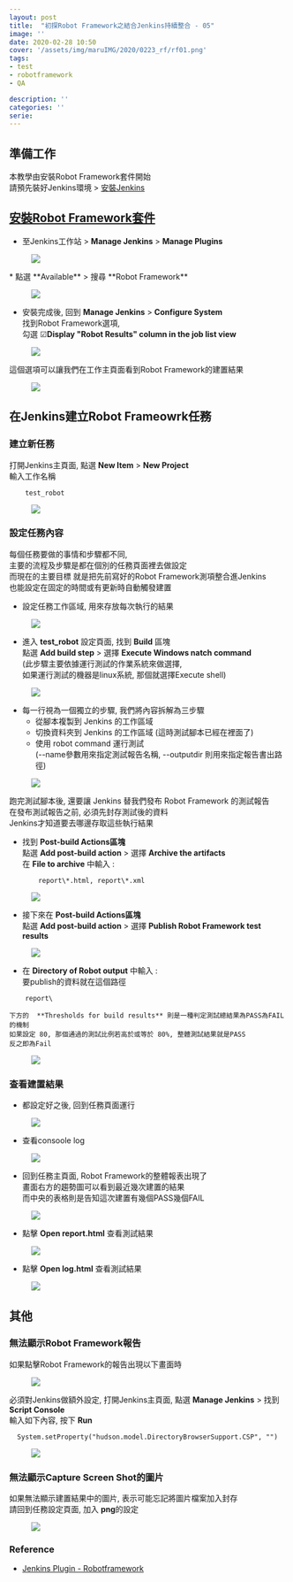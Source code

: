 ```yaml
---
layout: post
title:  "初探Robot Framework之結合Jenkins持續整合 - 05"
image: ''
date: 2020-02-28 10:50
cover: '/assets/img/maruIMG/2020/0223_rf/rf01.png'
tags:
- test
- robotframework
- QA

description: ''
categories: ''
serie: 
---
```




## 準備工作

本教學由安裝Robot Framework套件開始  
請預先裝好Jenkins環境 > [安裝Jenkins](https://jenkins.io/download/)

## [安裝Robot Framework套件](https://plugins.jenkins.io/robot/)

* 至Jenkins工作站 > **Manage Jenkins** > **Manage Plugins**
<figure class="foto-legenda">
	<img src="{{"/assets/img/maruIMG/2020/0228_rf/install/00.jpg"}}">
</figure>
* 點選 **Available** > 搜尋 **Robot Framework**
<figure class="foto-legenda">
	<img src="{{"/assets/img/maruIMG/2020/0228_rf/install/02.jpg"}}">
</figure>

* 安裝完成後, 回到 **Manage Jenkins** >  **Configure System**  
  找到Robot Framework選項,  
  勾選 ☑**Display "Robot Results" column in the job list view**  

<figure class="foto-legenda">
	<img src="{{"/assets/img/maruIMG/2020/0228_rf/02.jpg"}}">
</figure>

  這個選項可以讓我們在工作主頁面看到Robot Framework的建置結果

<figure class="foto-legenda">
	<img src="{{"/assets/img/maruIMG/2020/0228_rf/install/03.jpg"}}">
</figure>


## 在Jenkins建立Robot Frameowrk任務

### 建立新任務
打開Jenkins主頁面, 點選 **New Item** > **New Project**  
輸入工作名稱
```
    test_robot
```
<figure class="foto-legenda">
	<img src="{{"/assets/img/maruIMG/2020/0228_rf/install/03.jpg"}}">
</figure>

### 設定任務內容

每個任務要做的事情和步驟都不同,   
主要的流程及步驟是都在個別的任務頁面裡去做設定  
而現在的主要目標  就是把先前寫好的Robot Framework測項整合進Jenkins  
也能設定在固定的時間或有更新時自動觸發建置

* 設定任務工作區域, 用來存放每次執行的結果  

<figure class="foto-legenda">
	<img src="{{"/assets/img/maruIMG/2020/0228_rf/c04.jpg"}}">
</figure>

* 進入 **test_robot** 設定頁面, 找到 **Build** 區塊   
  點選 **Add build step** > 選擇 **Execute Windows natch command**  
  (此步驟主要依據運行測試的作業系統來做選擇,  
  如果運行測試的機器是linux系統, 那個就選擇Execute shell)  

<figure class="foto-legenda">
	<img src="{{"/assets/img/maruIMG/2020/0228_rf/c01.jpg"}}">
</figure>

* 每一行視為一個獨立的步驟, 我們將內容拆解為三步驟  
  * 從腳本複製到 Jenkins 的工作區域  
  * 切換資料夾到 Jenkins 的工作區域 (這時測試腳本已經在裡面了)  
  * 使用 robot command 運行測試  
    (--name參數用來指定測試報告名稱, --outputdir 則用來指定報告書出路徑)  
      
<figure class="foto-legenda">
	<img src="{{"/assets/img/maruIMG/2020/0228_rf/c05.jpg"}}">
</figure>

跑完測試腳本後, 還要讓 Jenkins 替我們發布 Robot Framework 的測試報告  
在發布測試報告之前, 必須先封存測試後的資料  
Jenkins才知道要去哪邊存取這些執行結果  

  * 找到 **Post-build Actions區塊**  
    點選 **Add post-build action** > 選擇 **Archive the artifacts**  
    在 **File to archive** 中輸入 :  

    ```
        report\*.html, report\*.xml
    ```

<figure class="foto-legenda">
	<img src="{{"/assets/img/maruIMG/2020/0228_rf/c06.jpg"}}">
</figure>

  * 接下來在 **Post-build Actions區塊**  
    點選 **Add post-build action** > 選擇 **Publish Robot Framework test results**  

<figure class="foto-legenda">
	<img src="{{"/assets/img/maruIMG/2020/0228_rf/c03.jpg"}}">
</figure>

  * 在 **Directory of Robot output** 中輸入 :  
    要publish的資料就在這個路徑  
  ```
      report\
  ```
    下方的  **Thresholds for build results** 則是一種判定測試總結果為PASS為FAIL的機制  
    如果設定 80, 那個通過的測試比例若高於或等於 80%, 整體測試結果就是PASS  
    反之即為Fail  

<figure class="foto-legenda">
	<img src="{{"/assets/img/maruIMG/2020/0228_rf/c07.jpg"}}">
</figure>

### 查看建置結果

  * 都設定好之後, 回到任務頁面運行 

<figure class="foto-legenda">
	<img src="{{"/assets/img/maruIMG/2020/0228_rf/c17.jpg"}}">
</figure>

  * 查看consoole log

<figure class="foto-legenda">
	<img src="{{"/assets/img/maruIMG/2020/0228_rf/c08.jpg"}}">
</figure>
    
  * 回到任務主頁面, Robot Framework的整體報表出現了  
    畫面右方的趨勢圖可以看到最近幾次建置的結果  
    而中央的表格則是告知這次建置有幾個PASS幾個FAIL  

<figure class="foto-legenda">
	<img src="{{"/assets/img/maruIMG/2020/0228_rf/c09.jpg"}}">
</figure>

  * 點擊 **Open report.html** 查看測試結果  

<figure class="foto-legenda">
	<img src="{{"/assets/img/maruIMG/2020/0228_rf/c12.jpg"}}">
</figure>
    
  * 點擊 **Open log.html** 查看測試結果   

<figure class="foto-legenda">
	<img src="{{"/assets/img/maruIMG/2020/0228_rf/c13.jpg"}}">
</figure>
    

## 其他

### 無法顯示Robot Framework報告
如果點擊Robot Framework的報告出現以下畫面時  

<figure class="foto-legenda">
	<img src="{{"/assets/img/maruIMG/2020/0228_rf/c10.jpg"}}">
</figure>

必須對Jenkins做額外設定, 打開Jenkins主頁面, 點選 **Manage Jenkins** > 找到**Script Console**   
輸入如下內容, 按下 **Run**

```
  System.setProperty("hudson.model.DirectoryBrowserSupport.CSP", "")
```
<figure class="foto-legenda">
	<img src="{{"/assets/img/maruIMG/2020/0228_rf/c11.jpg"}}">
</figure>

### 無法顯示Capture Screen Shot的圖片
如果無法顯示建置結果中的圖片, 表示可能忘記將圖片檔案加入封存  
請回到任務設定頁面, 加入 **png**的設定  

<figure class="foto-legenda">
	<img src="{{"/assets/img/maruIMG/2020/0228_rf/c15.jpg"}}">
</figure>






### Reference
* [Jenkins Plugin - Robotframework](https://plugins.jenkins.io/robot/)